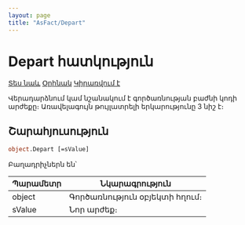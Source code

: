 ```yaml
---
layout: page
title: "AsFact/Depart"
---
```


# Depart հատկություն

[Տես նաև](../Asfact.md) [Օրինակ](../../Examples/E_AsFact.md) [Կիրառվում է](../Asfact.md)

Վերադարձնում կամ նշանակում է գործառնության  բաժնի կոդի արժեքը։ 
Առավելագույն թույլատրելի երկարությունը 3 նիշ է։

## Շարահյուսություն

```vb
object.Depart [=sValue]   
```

Բաղադրիչներն են՝

| Պարամետր | Նկարագրություն |
|--|--|
| object | Գործառնություն օբյեկտի հղում։ |
| sValue | Նոր արժեք։ |
